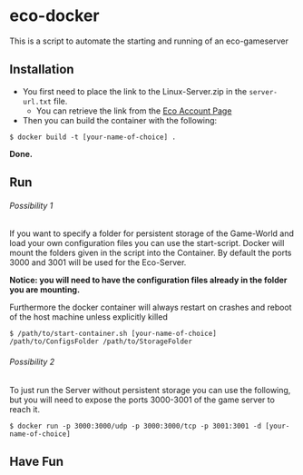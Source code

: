 # eco-docker
This is a script to automate the starting and running of an eco-gameserver

## Installation
- You first need to place the link to the Linux-Server.zip in the `server-url.txt` file.
  - You can retrieve the link from the [Eco Account Page](https://play.eco/account) 
- Then you can build the container with the following:

```
$ docker build -t [your-name-of-choice] .
```
**Done.**

## Run
###### Possibility 1
If you want to specify a folder for persistent storage of the Game-World and load your own configuration files you can use the start-script. Docker will mount the folders given in the script into the Container. By default the ports 3000 and 3001 will be used for the Eco-Server.

**Notice: you will need to have the configuration files already in the folder you are mounting.**

Furthermore the docker container will always restart on crashes and reboot of the host machine unless explicitly killed

```
$ /path/to/start-container.sh [your-name-of-choice] /path/to/ConfigsFolder /path/to/StorageFolder
```

###### Possibility 2
To just run the Server without persistent storage you can use the following, but you will need to expose the ports 3000-3001 of the game server to reach it.
```
$ docker run -p 3000:3000/udp -p 3000:3000/tcp -p 3001:3001 -d [your-name-of-choice]
```

## Have Fun
